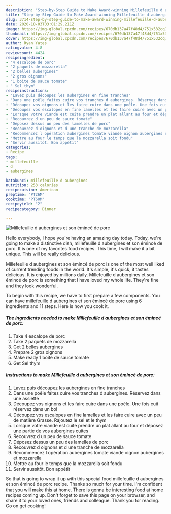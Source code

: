 ```yaml
---
description: "Step-by-Step Guide to Make Award-winning Millefeuille d aubergines et son émincé de porc"
title: "Step-by-Step Guide to Make Award-winning Millefeuille d aubergines et son émincé de porc"
slug: 3714-step-by-step-guide-to-make-award-winning-millefeuille-d-aubergines-et-son-emince-de-porc
date: 2020-10-03T03:01:29.211Z
image: https://img-global.cpcdn.com/recipes/670db137a47f48d4/751x532cq70/millefeuille-d-aubergines-et-son-emince-de-porc-photo-principale-de-la-recette.jpg
thumbnail: https://img-global.cpcdn.com/recipes/670db137a47f48d4/751x532cq70/millefeuille-d-aubergines-et-son-emince-de-porc-photo-principale-de-la-recette.jpg
cover: https://img-global.cpcdn.com/recipes/670db137a47f48d4/751x532cq70/millefeuille-d-aubergines-et-son-emince-de-porc-photo-principale-de-la-recette.jpg
author: Ryan Yates
ratingvalue: 4.8
reviewcount: 4424
recipeingredient:
- "4 escalope de porc"
- "2 paquets de mozzarella"
- "2 belles aubergines"
- "2 gros oignons"
- "1 boite de sauce tomate"
- " Sel thym"
recipeinstructions:
- "Lavez puis découpez les aubergines en fine tranches"
- "Dans une poêle faites cuire vos tranches d aubergines. Réservez dans une assiette"
- "Découpez vos oignons et les faire cuire dans une poêle. Une fois cuit réservez dans un bol"
- "Découpez vos escalopes en fine lamelles et les faire cuire avec un peu de matière Grasse. Rajoutez le sel et le thym"
- "Lorsque votre viande est cuite prendre un plat allant au four et déposez une partie de vos aubergines cuites"
- "Recouvrez d un peu de sauce tomate"
- "Déposez dessus un peu des lamelles de porc"
- "Recouvrez d oignons et d une tranche de mozzarella"
- "Recommencez l opération aubergines tomate viande oignon aubergines et mozzarella"
- "Mettre au four le temps que la mozzarella soit fondu"
- "Servir aussitôt. Bon appétit"
categories:
- Recipe
tags:
- millefeuille
- d
- aubergines

katakunci: millefeuille d aubergines 
nutrition: 253 calories
recipecuisine: American
preptime: "PT26M"
cooktime: "PT60M"
recipeyield: "2"
recipecategory: Dinner

---
```



![Millefeuille d aubergines et son émincé de porc](https://img-global.cpcdn.com/recipes/670db137a47f48d4/751x532cq70/millefeuille-d-aubergines-et-son-emince-de-porc-photo-principale-de-la-recette.jpg)

Hello everybody, I hope you're having an amazing day today. Today, we're going to make a distinctive dish, millefeuille d aubergines et son émincé de porc. It is one of my favorites food recipes. This time, I will make it a bit unique. This will be really delicious.

Millefeuille d aubergines et son émincé de porc is one of the most well liked of current trending foods in the world. It's simple, it's quick, it tastes delicious. It is enjoyed by millions daily. Millefeuille d aubergines et son émincé de porc is something that I have loved my whole life. They're fine and they look wonderful.




To begin with this recipe, we have to first prepare a few components. You can have millefeuille d aubergines et son émincé de porc using 6 ingredients and 11 steps. Here is how you cook it.

<!--inarticleads1-->

##### The ingredients needed to make Millefeuille d aubergines et son émincé de porc:

1. Take 4 escalope de porc
1. Take 2 paquets de mozzarella
1. Get 2 belles aubergines
1. Prepare 2 gros oignons
1. Make ready 1 boite de sauce tomate
1. Get  Sel thym




<!--inarticleads2-->

##### Instructions to make Millefeuille d aubergines et son émincé de porc:

1. Lavez puis découpez les aubergines en fine tranches
1. Dans une poêle faites cuire vos tranches d aubergines. Réservez dans une assiette
1. Découpez vos oignons et les faire cuire dans une poêle. Une fois cuit réservez dans un bol
1. Découpez vos escalopes en fine lamelles et les faire cuire avec un peu de matière Grasse. Rajoutez le sel et le thym
1. Lorsque votre viande est cuite prendre un plat allant au four et déposez une partie de vos aubergines cuites
1. Recouvrez d un peu de sauce tomate
1. Déposez dessus un peu des lamelles de porc
1. Recouvrez d oignons et d une tranche de mozzarella
1. Recommencez l opération aubergines tomate viande oignon aubergines et mozzarella
1. Mettre au four le temps que la mozzarella soit fondu
1. Servir aussitôt. Bon appétit




So that is going to wrap it up with this special food millefeuille d aubergines et son émincé de porc recipe. Thanks so much for your time. I'm confident that you will make this at home. There is gonna be interesting food at home recipes coming up. Don't forget to save this page on your browser, and share it to your loved ones, friends and colleague. Thank you for reading. Go on get cooking!
